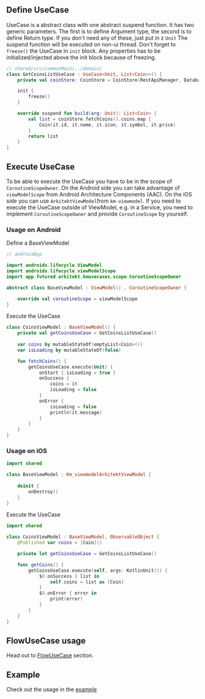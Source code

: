 ## Define UseCase

UseCase is a abstract class with one abstract suspend function. It has two generic parameters. The first is to define 
Argument type, the second is to define Return type. If you don't need any of these, just put in z `Unit`
The suspend function will be executed on non-ui thread. Don't forget to `freeze()` the UseCase in `init` block. 
Any properties has to be initialized/injected above the init block because of freezing.

```kotlin
// shared/src/commonMain/../domain/
class GetCoinsListUseCase : UseCase<Unit, List<Coin>>() {
    private val coinStore: CoinStore = CoinStore(RestApiManager, DatabaseManager)

    init {
        freeze()
    }

    override suspend fun build(arg: Unit): List<Coin> {
        val list = coinStore.fetchCoins().coins.map {
            Coin(it.id, it.name, it.icon, it.symbol, it.price)
        }
        return list
    }
}
```

## Execute UseCase

To be able to execute the UseCase you have to be in the scope of `CoroutineScopeOwner`. On the Android side
you can take advantage of `viewModelScope` from Android Architecture Components (AAC). On the iOS side
you can use `ArkitektViewModel`from `km-viewmodel`. If you need to execute the UseCase outside of ViewModel, 
e.g. in a Service, you need to implement `CoroutineScopeOwner` and provide `CoroutineScope` by yourself.

### Usage on Android

Define a BaseViewModel

```kotlin
// androidApp

import androidx.lifecycle.ViewModel
import androidx.lifecycle.viewModelScope
import app.futured.arkitekt.kmusecases.scope.CoroutineScopeOwner

abstract class BaseViewModel : ViewModel() , CoroutineScopeOwner {

    override val coroutineScope = viewModelScope
}
```

Execute the UseCase

```kotlin
class CoinsViewModel : BaseViewModel() {
    private val getCoinsUseCase = GetCoinsListUseCase()
    
    var coins by mutableStateOf(emptyList<Coin>())
    var isLoading by mutableStateOf(false)

    fun fetchCoins() {
        getCoinsUseCase.execute(Unit) {
            onStart { isLoading = true }
            onSuccess { 
                coins = it
                isLoading = false
            }
            onError {
                isLoading = false    
                println(it.message)
            }
        }
    }
}
```
### Usage on iOS

```swift
import shared

class BaseViewModel : Km_viewmodelArkitektViewModel {
    
    deinit {
        onDestroy()
    }
}
```

Execute the UseCase

```swift
import shared

class CoinsViewModel : BaseViewModel, ObservableObject {
    @Published var coins = [Coin]()

    private let getCoinsUseCase = GetCoinsListUseCase()

    func getCoins() {
        getCoinsUseCase.execute(self, args: KotlinUnit()) {
            $0.onSuccess { list in
                self.coins = list as [Coin]
            }
            $0.onError { error in
                print(error)
            }
        }
    }
}
```

## FlowUseCase usage

Head out to [FlowUseCase](docs/UseCases/FlowUseCase.md) section.

## Example

Check out the usage in the [example](https://github.com/RudolfHladik/Template)
